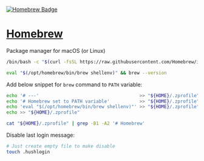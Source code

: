 <!-- https://badges.pages.dev/ -->
<!-- https://ileriayo.github.io/markdown-badges/#markdown-badges -->
[![Homebrew Badge](https://img.shields.io/badge/Homebrew-FBB040?logo=homebrew&logoColor=fff&style=flat)][Page-Homebrew]

[Page-Homebrew]: https://brew.sh/

# [Homebrew][Page-Homebrew]

Package manager for macOS (or Linux)

```bash
/bin/bash -c "$(curl -fsSL https://raw.githubusercontent.com/Homebrew/install/HEAD/install.sh)"

eval "$(/opt/homebrew/bin/brew shellenv)" && brew --version
```

Add below snippet for `brew` command to `PATH` variable:

```bash
echo '# ---'                                     >> "${HOME}/.zprofile"
echo '# Homebrew set to PATH variable'           >> "${HOME}/.zprofile"
echo 'eval "$(/opt/homebrew/bin/brew shellenv)"' >> "${HOME}/.zprofile"
echo >> "${HOME}/.zprofile"

cat "${HOME}/.zprofile" | grep -B1 -A2 '# Homebrew'
```

Disable last login message:

```bash
# Just create empty file to make disable
touch .hushlogin
```
